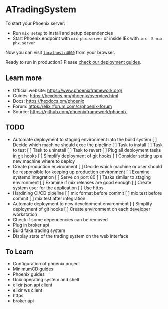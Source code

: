 # ATradingSystem

To start your Phoenix server:

  * Run `mix setup` to install and setup dependencies
  * Start Phoenix endpoint with `mix phx.server` or inside IEx with `iex -S mix phx.server`

Now you can visit [`localhost:4000`](http://localhost:4000) from your browser.

Ready to run in production? Please [check our deployment guides](https://hexdocs.pm/phoenix/deployment.html).

## Learn more

  * Official website: https://www.phoenixframework.org/
  * Guides: https://hexdocs.pm/phoenix/overview.html
  * Docs: https://hexdocs.pm/phoenix
  * Forum: https://elixirforum.com/c/phoenix-forum
  * Source: https://github.com/phoenixframework/phoenix

## TODO

* Automate deployment to staging environment into the build system
  [ ] Decide which machine should exec the pipeline
  [ ] Task to install
  [ ] Task to test
  [ ] Task to uninstall
  [ ] Task to revert
  [ ] Plug all deployment tasks in git hooks
  [ ] Simplify deployment of git hooks
  [ ] Consider setting up a new machine where to deploy
* Create production environment
  [ ] Decide which machine or user should be responsible for keeping up production environment
  [ ] Examine systemd integration
  [ ] Serve on port 80
  [ ] Tasks similar to staging environment
  [ ] Examine if mix releases are good enough
  [ ] Create system user for the application
  [ ] Use https
* Hardining CI/CD pipeline
  [ ] mix format before commit
  [ ] mix test before commit
  [ ] mix test after integration
* Automate deployment to new development environment
  [ ] Simplify deployment of git hooks
  [ ] Create environment on each developer workstation
* Check if some dependencies can be removed
* Plug in broker api
* Build fake trading system
* Display state of the trading system on the web interface

## To Learn

* Configuration of phoenix project
* MinimumCD guides
* Phoenix guides
* Unix operating system and shell
* elixir json api client
* elixir ws client
* https
* broker api


